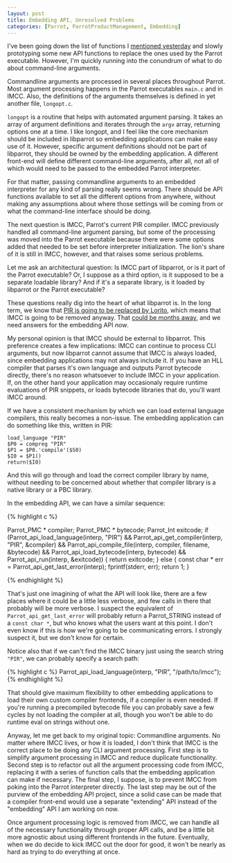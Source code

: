 ```yaml
---
layout: post
title: Embedding API, Unresolved Problems
categories: [Parrot, ParrotProductManagement, Embedding]
---
```


I've been going down the list of functions I
[mentioned yesterday][api first wave] and slowly prototyping some new API
functions to replace the ones used by the Parrot executable. However, I'm
quickly running into the conundrum of what to do about command-line arguments.

[api first wave]: /2010/11/07/embedding_api_first_wave.html

Commandline arguments are processed in several places throughout Parrot.
Most argument processing happens in the Parrot executables `main.c` and in
IMCC. Also, the definitions of the arguments themselves is defined in yet
another file, `longopt.c`.

`longopt` is a routine that helps with automated argument parsing. It takes an
array of argument definitions and iterates through the `argv` array, returning
options one at a time. I like longopt, and I feel like the core mechanism
should be included in libparrot so embedding applications can make easy use of
it. However, specific argument definitions should not be part of libparrot,
they should be owned by the embedding application. A different front-end
will define different command-line arguments, after all, not all of which
would need to be passed to the embedded Parrot interpreter.

For that matter, passing commandline arguments to an embedded interpreter for
any kind of parsing really seems wrong. There should be API functions
available to set all the different options from anywhere, without making any
assumptions about where those settings will be coming from or what the
command-line interface should be doing.

The next question is IMCC, Parrot's current PIR compiler. IMCC previously
handled all command-line argument parsing, but some of the processing was
moved into the Parrot executable because there were some options added that
needed to be set before interpreter initialization. The lion's share of it is
still in IMCC, however, and that raises some serious problems.

Let me ask an architectural question: Is IMCC part of libparrot, or is it part
of the Parrot executable? Or, I suppose as a third option, is it supposed to
be a separate loadable library? And if it's a separate library, is it loaded
by libparrot or the Parrot executable?

These questions really dig into the heart of what libparrot is. In the long
term, we know that [PIR is going to be replaced by Lorito][pir], which means
that IMCC is going to be removed anyway. That
[could be months away][timeline], and we need answers for the embedding API
*now*.

[pir]: http://trac.parrot.org/parrot/wiki/LoritoRoadmap
[timeline]: /2010/11/04/parrot_of_the_future.html

My personal opinion is that IMCC should be external to libparrot. This
preference creates a few implications: IMCC can continue to process CLI
arguments, but now libparrot cannot assume that IMCC is always loaded, since
embedding applications may not always include it. If you have an HLL
compiler that parses it's own language and outputs Parrot bytecode directly,
there's no reason whatsoever to include IMCC in your application. If, on the
other hand your application may occasionaly require runtime evaluations of
PIR snippets, or loads bytecode libraries that do, you'll want IMCC around.

If we have a consistent mechanism by which we can load external language
compilers, this really becomes a non-issue. The embedding application can do
something like this, written in PIR:

    load_language "PIR"
    $P0 = compreg "PIR"
    $P1 = $P0.'compile'($S0)
    $I0 = $P1()
    return($I0)

And this will go through and load the correct compiler library by name,
without needing to be concerned about whether that compiler library is a
native library or a PBC library.

In the embedding API, we can have a similar sequence:

{% highlight c %}

Parrot_PMC * compiler;
Parrot_PMC * bytecode;
Parrot_Int exitcode;
if (Parrot_api_load_language(interp, "PIR") &&
    Parrot_api_get_compiler(interp, "PIR", &compiler) &&
    Parrot_api_compile_file(interp, compiler, filename, &bytecode) &&
    Parrot_api_load_bytecode(interp, bytecode) &&
    Parrot_api_run(interp, &exitcode))
{
    return exitcode;
}
else
{
    const char * err = Parrot_api_get_last_error(interp);
    fprintf(stderr, err);
    return 1;
}

{% endhighlight %}

That's just one imagining of what the API will look like, there are a few
places where it could be a little less verbose, and few calls in there that
probably will be more verbose. I suspect the equivalent of
`Parrot_api_get_last_error` will probably return a Parrot_STRING instead of a
`const char *`, but who knows what the users want at this point. I don't even
know if this is how we're going to be communicating errors. I strongly suspect
it, but we don't know for certain.

Notice also that if we can't find the IMCC binary just using the search string
`"PIR"`, we can probably specify a search path:

{% highlight c %}
    Parrot_api_load_language(interp, "PIR", "/path/to/imcc");
{% endhighlight %}

That should give maximum flexibility to other embedding applications to load
their own custom compiler frontends, if a compiler is even needed. If you're
running a precompiled bytecode file you can probably save a few cycles by not
loading the compiler at all, though you won't be able to do runtime eval on
strings without one.

Anyway, let me get back to my original topic: Commandline arguments. No matter
where IMCC lives, or how it is loaded, I don't think that IMCC is the correct
place to be doing any CLI argument processing. First step is to simplify
argument processing in IMCC and reduce duplicate functionality. Second step is
to refactor out all the argument processing code from IMCC, replacing it with
a series of function calls that the embedding application can make if
necessary. The final step, I suppose, is to prevent IMCC from poking into
the Parrot interpreter directly. The last step may be out of the purview of
the embedding API project, since a solid case can be made that a compiler
front-end would use a separate "extending" API instead of the "embedding" API
I am working on now.

Once argument processing logic is removed from IMCC, we can handle all of the
necessary functionality through proper API calls, and be a little bit more
agnostic about using different frontends in the future. Eventually, when we
do decide to kick IMCC out the door for good, it won't be nearly as hard as
trying to do everything at once.

